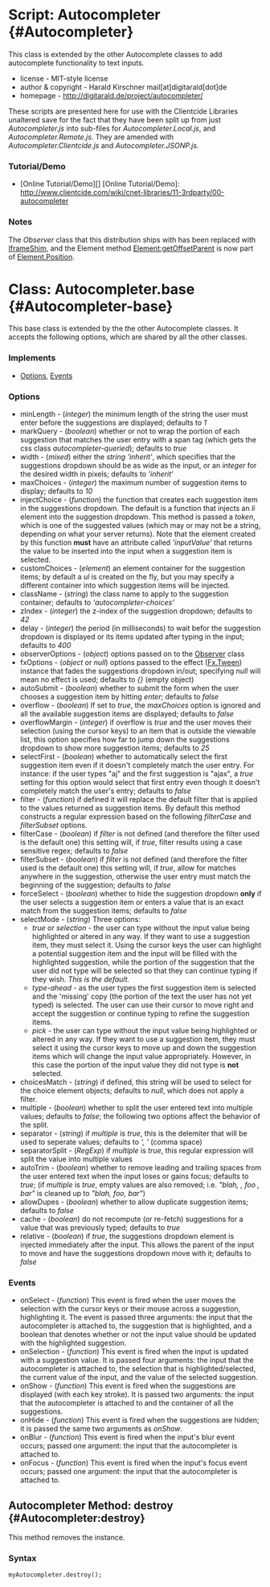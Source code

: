 Script: Autocompleter {#Autocompleter}
=====================================

This class is extended by the other Autocomplete classes to add autocomplete functionality to text inputs.

* license - MIT-style license
* author & copyright	- Harald Kirschner mail[at]digitarald[dot]de
* homepage - http://digitarald.de/project/autocompleter/

These scripts are presented here for use with the Clientcide Libraries unaltered save for the fact that they have been split up from just *Autocompleter.js* into sub-files for *Autocompleter.Local.js*, and *Autocompleter.Remote.js*. They are amended with *Autocompleter.Clientcide.js* and *Autocompleter.JSONP.js*.

### Tutorial/Demo

* [Online Tutorial/Demo][]
[Online Tutorial/Demo]: http://www.clientcide.com/wiki/cnet-libraries/11-3rdparty/00-autocompleter

### Notes

The *Observer* class that this distribution ships with has been replaced with [IframeShim][], and the Element method [Element:getOffsetParent][] is now part of [Element.Position][].

Class: Autocompleter.base {#Autocompleter-base}
==============================================

This base class is extended by the the other Autocomplete classes. It accepts the following options, which are shared by all the other classes.

### Implements

* [Options][], [Events][]

### Options

* minLength - (*integer*) the minimum length of the string the user must enter before the suggestions are displayed; defaults to *1*
* markQuery - (*boolean*) whether or not to wrap the portion of each suggestion that matches the user entry with a span tag (which gets the css class *autocompleter-queried*); defaults to *true*
* width - (*mixed*) either the *string* *'inherit'*, which specifies that the suggestions dropdown should be as wide as the input, or an *integer* for the desired width in pixels; defaults to *'inherit'*
* maxChoices - (*integer*) the maximum number of suggestion items to display; defaults to *10*
* injectChoice - (*function*) the function that creates each suggestion item in the suggestions dropdown. The default is a function that injects an *li* element into the suggestion dropdown. This method is passed a *token*, which is one of the suggested values (which may or may not be a string, depending on what your server returns). Note that the element created by this function **must** have an attribute called *'inputValue'* that returns the value to be inserted into the input when a suggestion item is selected.
* customChoices - (*element*) an element container for the suggestion items; by default a *ul* is created on the fly, but you may specify a different container into which suggestion items will be injected.
* className - (*string*) the class name to apply to the suggestion container; defaults to *'autocompleter-choices'*
* zIndex - (*integer*) the z-index of the suggestion dropdown; defaults to *42*
* delay - (*integer*) the period (in milliseconds) to wait befor the suggestion dropdown is displayed or its items updated after typing in the input; defaults to *400*
* observerOptions - (*object*) options passed on to the [Observer][] class
* fxOptions - (*object* or *null*) options passed to the effect ([Fx.Tween][]) instance that fades the suggestions dropdown in/out; specifying *null* will mean no effect is used; defaults to *{}* (empty object)
* autoSubmit - (*boolean*) whether to submit the form when the user chooses a suggestion item by hitting *enter*; defaults to *false*
* overflow - (*boolean*) If set to *true*, the *maxChoices* option is ignored and all the available suggestion items are displayed; defaults to *false*
* overflowMargin - (*integer*) if overflow is *true* and the user moves their selection (using the cursor keys) to an item that is outside the viewable list, this option specifies how far to jump down the suggestions dropdown to show more suggestion items; defaults to *25*
* selectFirst - (*boolean*) whether to automatically select the first suggestion item even if it doesn't completely match the user entry. For instance: if the user types "aj" and the first suggestion is "ajax", a *true* setting for this option would select that first entry even though it doesn't completely match the user's entry; defaults to *false*
* filter - (*function*) if defined it will replace the default filter that is applied to the values returned as suggestion items. By default this method constructs a regular expression based on the following *filterCase* and *filterSubset* options.
* filterCase - (*boolean*) if *filter* is not defined (and therefore the filter used is the default one) this setting will, if *true*, filter results using a case sensitive regex; defaults to *false*
* filterSubset - (*boolean*) if *filter* is not defined (and therefore the filter used is the default one) this setting will, if *true*, allow for matches anywhere in the suggestion, otherwise the user entry must match the beginning of the suggestion; defaults to *false*
* forceSelect - (*boolean*) whether to hide the suggestion dropdown **only** if the user selects a suggestion item or enters a value that is an exact match from the suggestion items; defaults to *false*
* selectMode - (*string*) Three options: 
	* *true* or *selection* - the user can type without the input value being highlighted or altered in any way. If they want to use a suggestion item, they must select it. Using the cursor keys the user can highlight a potential suggestion item and the input will be filled with the highlighted suggestion, while the portion of the suggestion that the user did not type will be selected so that they can continue typing if they wish. *This is the default.*
	* *type-ahead* - as the user types the first suggestion item is selected and the 'missing' copy (the portion of the text the user has not yet typed) is selected. The user can use their cursor to move right and accept the suggestion or continue typing to refine the suggestion items.
	* *pick* - the user can type without the input value being highlighted or altered in any way. If they want to use a suggestion item, they must select it using the cursor keys to move up and down the suggestion items which will change the input value appropriately. However, in this case the portion of the input value they did not type is **not** selected.
* choicesMatch - (*string*) if defined, this string will be used to select for the choice element objects; defaults to *null*, which does not apply a filter.
* multiple - (*boolean*) whether to split the user entered text into multiple values; defaults to *false*; the following two options affect the behavior of the split.
* separator - (*string*) if *multiple* is *true*, this is the delemiter that will be used to seperate values; defaults to *', '* (comma space)
* separatorSplit - (*RegExp*) if *multiple* is *true*, this regular expression will split the value into multiple values
* autoTrim - (*boolean*) whether to remove leading and trailing spaces from the user entered text when the input loses or gains focus; defaults to *true*; (if *multiple* is *true*, empty values are also removed; i.e. *"blah, , foo , bar"* is cleaned up to *"blah, foo, bar"*)
* allowDupes - (*boolean*) whether to allow duplicate suggestion items; defaults to *false*
* cache - (*boolean*) do not recompute (or re-fetch) suggestions for a value that was previously typed; defaults to *true*
* relative - (*boolean*) if *true*, the suggestions dropdown element is injected immediately after the input. This allows the parent of the input to move and have the suggestions dropdown move with it; defaults to *false*

### Events

*	onSelect - (*function*) This event is fired when the user moves the selection with the cursor keys or their mouse across a suggestion, highlighting it. The event is passed three arguments: the input that the autocompleter is attached to, the suggestion that is highlighted, and a boolean that denotes whether or not the input value should be updated with the highlighted suggestion.
*	onSelection - (*function*) This event is fired when the input is updated with a suggestion value. It is passed four arguments: the input that the autocompleter is attached to, the selection that is highlighted/selected, the current value of the input, and the value of the selected suggestion.
*	onShow - (*function*) This event is fired when the suggestions are displayed (with each key stroke). It is passed two arguments: the input that the autocompleter is attached to and the container of all the suggestions.
*	onHide - (*function*) This event is fired when the suggestions are hidden; it is passed the same two arguments as *onShow*.
*	onBlur - (*function*) This event is fired when the input's blur event occurs; passed one argument: the input that the autocompleter is attached to.
*	onFocus - (*function*) This event is fired when the input's focus event occurs; passed one argument: the input that the autocompleter is attached to.

Autocompleter Method: destroy {#Autocompleter:destroy}
------------------------------------------------------

This method removes the instance.

### Syntax

	myAutocompleter.destroy();

[IframeShim]: /docs/Browser/IframeShim
[Element:getOffsetParent]: http://www.mootools.net/docs/more/Element/Element.Position#Element:getOffsetParent
[Element.Position]: http://www.mootools.net/docs/more/docs/Element/Element.Position
[Observer]: /docs/3rdParty/Autocompleter.Observer
[Options]: http://www.mootools.net/docs/core/Class/Class.Extras#Options
[Events]: http://www.mootools.net/docs/core/Class/Class.Extras#Events
[Fx.Tween]: http://www.mootools.net/docs/core/Fx/Fx.Tween

